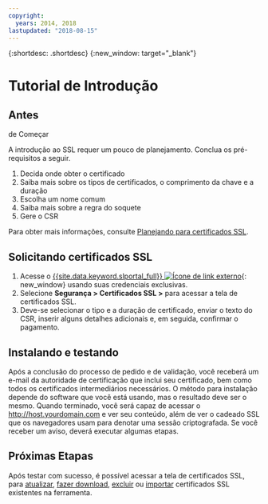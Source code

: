 ```yaml
---
copyright:
  years: 2014, 2018
lastupdated: "2018-08-15"
---
```


{:shortdesc: .shortdesc}
{:new_window: target="_blank"}

# Tutorial de Introdução  


## Antes
de Começar

A introdução ao SSL requer um pouco de planejamento. Conclua os pré-requisitos a seguir.

1. Decida onde obter o certificado
2. Saiba mais sobre os tipos de certificados, o comprimento da chave e a duração
3. Escolha um nome comum
4. Saiba mais sobre a regra do soquete
5. Gere o CSR

Para obter mais informações, consulte [Planejando para certificados SSL](planning-ahead-ssl.html).

## Solicitando certificados SSL

1. Acesse o [{{site.data.keyword.slportal_full}} ![Ícone de link externo](../../icons/launch-glyph.svg "Ícone de link externo")](https://control.softlayer.com/){: new_window} usando suas credenciais exclusivas.
2. Selecione **Segurança > Certificados SSL >** para acessar a tela de certificados SSL.
3. Deve-se selecionar o tipo e a duração de certificado, enviar o texto do CSR, inserir alguns detalhes adicionais e,
em seguida, confirmar o pagamento.

## Instalando e testando
Após a conclusão do processo de pedido e de validação, você receberá um e-mail da autoridade de certificação que
inclui seu certificado, bem como todos os certificados intermediários necessários. O método para instalação depende do software que
você está usando, mas o resultado deve ser o mesmo. Quando terminado, você será capaz de acessar o
<http://host.yourdomain.com> e ver seu conteúdo, além de ver o cadeado SSL que os navegadores usam para denotar uma sessão criptografada. Se você receber um aviso, deverá executar algumas etapas.

## Próximas Etapas

Após testar com sucesso, é possível acessar a tela de certificados SSL, para [atualizar](view-and-update-ssl-certificate.html), [fazer download](download-ssl-certificate-details.html), [excluir](delete-ssl-certificate.html) ou [importar](import-ssl-certificate.html) certificados SSL existentes na ferramenta.
